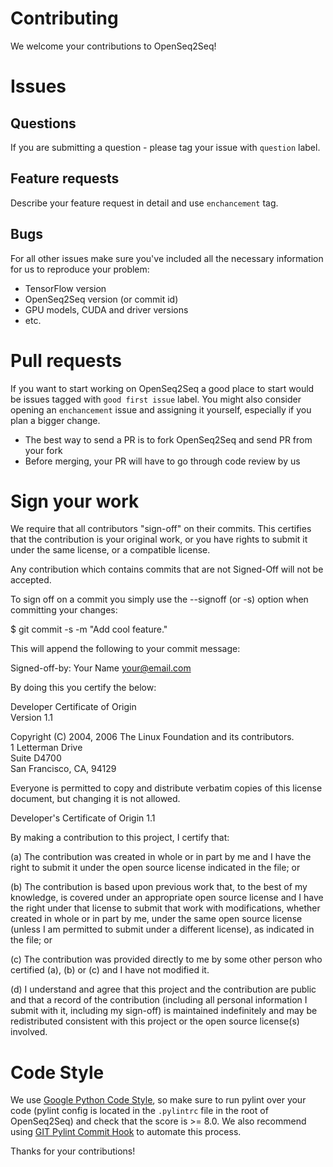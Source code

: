 # Contributing

We welcome your contributions to OpenSeq2Seq!

# Issues

## Questions
If you are submitting a question - please tag your issue with ``question`` label. 

## Feature requests
Describe your feature request in detail and use ``enchancement`` tag.

## Bugs
For all other issues make sure you've included all the necessary information for us 
to reproduce your problem:
 * TensorFlow version
 * OpenSeq2Seq version (or commit id)
 * GPU models, CUDA and driver versions
 * etc.
 
# Pull requests
If you want to start working on OpenSeq2Seq a good place to start would be issues tagged with ``good first issue`` label.
You might also consider opening an ``enchancement`` issue and assigning it yourself, especially if you plan a bigger change.

* The best way to send a PR is to fork OpenSeq2Seq and send PR from your fork
* Before merging, your PR will have to go through code review by us

# Sign your work

We require that all contributors "sign-off" on their commits. This certifies that the contribution is your original work, or you have rights to submit it under the same license, or a compatible license.

Any contribution which contains commits that are not Signed-Off will not be accepted.

To sign off on a commit you simply use the --signoff (or -s) option when committing your changes:

$ git commit -s -m "Add cool feature."

This will append the following to your commit message:

Signed-off-by: Your Name <your@email.com>

By doing this you certify the below:

Developer Certificate of Origin  
Version 1.1

Copyright (C) 2004, 2006 The Linux Foundation and its contributors.  
1 Letterman Drive  
Suite D4700  
San Francisco, CA, 94129

Everyone is permitted to copy and distribute verbatim copies of this license document, but changing it is not allowed.


Developer's Certificate of Origin 1.1

By making a contribution to this project, I certify that:

(a) The contribution was created in whole or in part by me and I have the right to submit it under the open source license indicated in the file; or

(b) The contribution is based upon previous work that, to the best of my knowledge, is covered under an appropriate open source license and I have the right under that license to submit that work with modifications, whether created in whole or in part by me, under the same open source license (unless I am permitted to submit under a different license), as indicated in the file; or

(c) The contribution was provided directly to me by some other person who certified (a), (b) or (c) and I have not modified it.

(d) I understand and agree that this project and the contribution are public and that a record of the contribution (including all personal information I submit with it, including my sign-off) is maintained indefinitely and may be redistributed consistent with this project or the open source license(s) involved.

# Code Style

We use [Google Python Code Style](https://github.com/google/styleguide/blob/gh-pages/pyguide.md), so make sure to run pylint over your code (pylint config is located in the `.pylintrc` file in the root of OpenSeq2Seq) and check that the score is >= 8.0. We also recommend using [GIT Pylint Commit Hook](https://git-pylint-commit-hook.readthedocs.io/en/latest/usage.html) to automate this process.

Thanks for your contributions!
